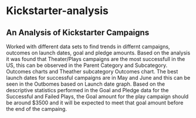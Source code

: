 # Kickstarter-analysis
## An Analysis of Kickstarter Campaigns
Worked with different data sets to find trends in differnt campaigns, outcomes on launch dates, goal and pledge amounts.
Based on the analysis it was found that Theater/Plays campaigns are the most successfull in the US, this can be observed in the Parent Category and Subcategory. Outcomes charts and Theather subcategory Outcomes chart. The best launch dates for successful campaigns are in May and June and this can be seen in the Outbomes based on Launch date graph. Based on the descriptive statistics performed in the Goal and Pledge data for the Successful and Failed Plays, the Goal amount for the play campaign should be around $3500 and it will be expected to meet that goal amount before the end of the campaing. 


